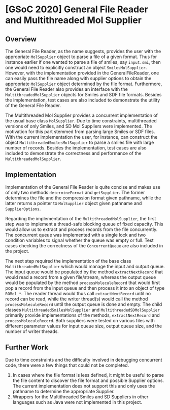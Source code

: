 # [GSoC 2020] General File Reader and Multithreaded Mol Supplier
## Overview
The General File Reader, as the name suggests, provides the user with the appropriate `MolSupplier` object to parse a file of a given format. Thus for instance earlier if one wanted to parse a file of smiles, say `input.smi`, then one would need to explicitly construct an object `SmilesMolSupplier`. However, with the implementation provided in the GeneralFileReader, one can easily pass the file name along with supplier options to obtain the appropriate `MolSupplier` object determined by the file format. Furthermore, the General File Reader also provides an interface with the `MultithreadedMolSupplier` objects for Smiles and SDF file formats. Besides the implementation, test cases are also included to demonstrate the utility of the General File Reader.

The Multithreaded Mol Supplier provides a concurrent implementation of the usual base class `MolSupplier`. Due to time constraints, multithreaded versions of only Smiles, and SD Mol Suppliers were implemented. The motivation for this part stemmed from parsing large Smiles or SDF files. With the current implementation the user, for instance, can construct the object `MultithreadedSmilesMolSupplier` to parse a smiles file with large number of records. Besides the implementation, test cases are also included to demonstrate the correctness and performance of the `MultithreadedMolSupplier`.

## Implementation
Implementation of the General File Reader is quite concise and makes use of only two methods `determineFormat` and `getSupplier`. The former determines the file and the compression format given pathname, while the latter returns a pointer to `MolSupplier` object given pathname and `SupplierOptions`.

Regarding the implementation of the `MultithreadedMolSupplier`, the first step was to implement a thread-safe blocking queue of fixed capacity. This would allow us to extract and process records from the file concurrently. The concurrent queue was implemented with a single lock and two condition variables to signal whether the queue was empty or full. Test cases checking the correctness of the `ConcurrentQueue` are also included in the project.

The next step required the implementation of the base class `MultithreadedMolSupplier` which would manage the input and output queue. The input queue would be populated by the method `extractNextRecord` that would read a record from a given file/stream, whereas the output queue would be populated by the method `processMoleculeRecord` that would first pop a record from the input queue and then process it into an object of type `ROMol *`. The reader thread would thus call `extractNextRecord` until no record can be read, while the writer thread(s) would call the method `processMoleculeRecord` until the output queue is done and empty. The child classes `MultithreadedSmilesMolSupplier` and `MultithreadedSDMolSupplier` primarily provide implementations of the methods, `extractNextRecord` and `processMoleculeRecord`. Both suppliers were tested on various files with different parameter values for input queue size, output queue size, and the number of writer threads. 

## Further Work
Due to time constraints and the difficulty involved in debugging concurrent code, there were a few things that could not be completed.
1. In cases where the file format is less defined, it might be useful to parse the file content to discover the file format and possible Supplier options. The current implementation does not support this and only uses the pathname to determine the appropriate Supplier.
2. Wrappers for the Multithreaded Smiles and SD Suppliers in other languages such as Java were not implemented in this project.


